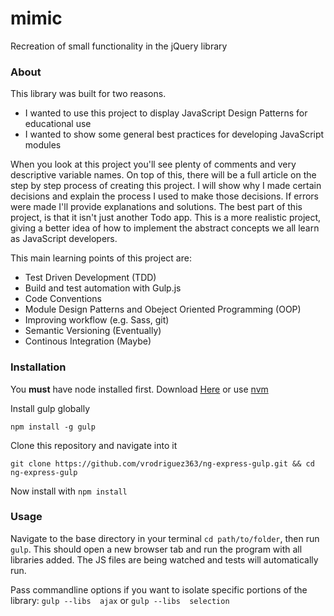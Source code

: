 # mimic
Recreation of small functionality in the jQuery library

### About
This library was built for two reasons.
* I wanted to use this project to display JavaScript Design Patterns for educational use
* I wanted to show some general best practices for developing JavaScript modules

When you look at this project you'll see plenty of comments and very descriptive variable names. On top of this, there will be a full article on the step by step process of creating this project. I will show why I made certain decisions and explain the process I used to make those decisions. If errors were made I'll provide explanations and solutions. The best part of this project, is that it isn't just another Todo app. This is a more realistic project, giving a better idea of how to implement the abstract concepts we all learn as JavaScript developers. 

This main learning points of this project are:
* Test Driven Development (TDD)
* Build and test automation with Gulp.js
* Code Conventions
* Module Design Patterns and Obeject Oriented Programming (OOP)
* Improving workflow (e.g. Sass, git)
* Semantic Versioning (Eventually)
* Continous Integration (Maybe)


### Installation

You **must** have node installed first. Download [Here](https://nodejs.org/) or use [nvm](https://github.com/creationix/nvm)

Install gulp globally
```
npm install -g gulp
```

Clone this repository and navigate into it 
``` 
git clone https://github.com/vrodriguez363/ng-express-gulp.git && cd ng-express-gulp
```

Now install with ` npm install `

### Usage

Navigate to the base directory in your terminal ` cd path/to/folder `, then run ` gulp `. This should open a new browser tab and run the program with all libraries added. The JS files are being watched and tests will automatically run.

Pass commandline options if you want to isolate specific portions of the library: ` gulp --libs  ajax ` or ` gulp --libs  selection `
